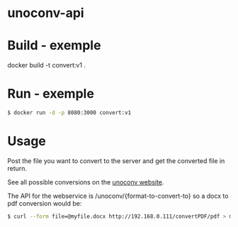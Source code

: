 # unoconv-api

# Build - exemple

docker build -t convert:v1 .

# Run - exemple

```sh
$ docker run -d -p 8080:3000 convert:v1
```

# Usage

Post the file you want to convert to the server and get the converted file in return.

See all possible conversions on the [unoconv website](http://dag.wiee.rs/home-made/unoconv/).

The API for the webservice is /unoconv/{format-to-convert-to} so a docx to pdf conversion would be:

```sh
$ curl --form file=@myfile.docx http://192.168.0.111/convertPDF/pdf > myfile.pdf
```
